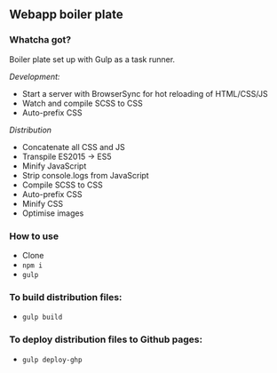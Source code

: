 ## Webapp boiler plate

### Whatcha got?
Boiler plate set up with Gulp as a task runner.

<i>Development:</i>
* Start a server with BrowserSync for hot reloading of HTML/CSS/JS
* Watch and compile SCSS to CSS
* Auto-prefix CSS

<i>Distribution</i>
* Concatenate all CSS and JS
* Transpile ES2015 -> ES5
* Minify JavaScript
* Strip console.logs from JavaScript
* Compile SCSS to CSS
* Auto-prefix CSS
* Minify CSS
* Optimise images

### How to use
* Clone
* `npm i`
* `gulp`

### To build distribution files:
* `gulp build`

### To deploy distribution files to Github pages:
* `gulp deploy-ghp`